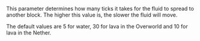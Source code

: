 This parameter determines how many ticks it takes for the fluid to spread to another block. The higher this value is, the 
slower the fluid will move.

The default values are 5 for water, 30 for lava in the Overworld and 10 for lava in the Nether.